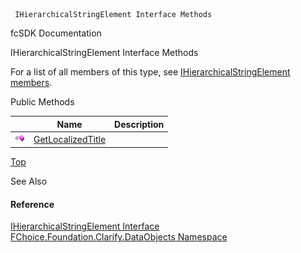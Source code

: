﻿     IHierarchicalStringElement Interface Methods                                                   

fcSDK Documentation

IHierarchicalStringElement Interface Methods

For a list of all members of this type, see [IHierarchicalStringElement members](fcSDK~FChoice.Foundation.Clarify.DataObjects.IHierarchicalStringElement_members.md).

Public Methods

|   | Name | Description |
| --- | --- | --- |
| ![ Method](dotnetimages/Method.png) | [GetLocalizedTitle](fcSDK~FChoice.Foundation.Clarify.DataObjects.IHierarchicalStringElement~GetLocalizedTitle.md) |   |

[Top](#top)

See Also

#### Reference

[IHierarchicalStringElement Interface](fcSDK~FChoice.Foundation.Clarify.DataObjects.IHierarchicalStringElement.md)  
[FChoice.Foundation.Clarify.DataObjects Namespace](fcSDK~FChoice.Foundation.Clarify.DataObjects_namespace.md)